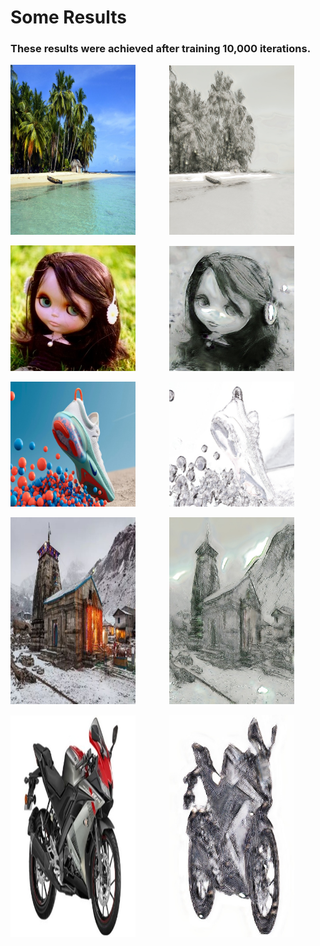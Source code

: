 # Some Results

### These results were achieved after training 10,000 iterations.

<p float="left">
	<img src="0_actual.jpg" width="200"/>
	<img src="0.jpg" width="200" style="margin-left: 10%"/>
</p>

<p float="left">
	<img src="1_actual.jpg" width="200"/>
	<img src="1.jpg" width="200" style="margin-left: 10%"/>
</p>

<p float="left">
	<img src="2_actual.jpg" width="200"/>
	<img src="2.jpg" width="200" style="margin-left: 10%"/>
</p>

<p float="left">
	<img src="3_actual.jpg" width="200"/>
	<img src="3.jpg" width="200" style="margin-left: 10%"/>
</p>

<p float="left">
	<img src="4_actual.jpg" width="200"/>
	<img src="4.jpg" width="200" style="margin-left: 10%"/>
</p>
